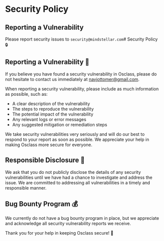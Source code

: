 # Security Policy

## Reporting a Vulnerability

Please report security issues to `security@mindstellar.com`# Security Policy 🔒

## Reporting a Vulnerability 🚨

If you believe you have found a security vulnerability in Osclass, please do not hesitate to contact us immediately at navjottomer@gmail.com.

When reporting a security vulnerability, please include as much information as possible, such as:

- A clear description of the vulnerability
- The steps to reproduce the vulnerability
- The potential impact of the vulnerability
- Any relevant logs or error messages
- Any suggested mitigation or remediation steps

We take security vulnerabilities very seriously and will do our best to respond to your report as soon as possible. We appreciate your help in making Osclass more secure for everyone.

## Responsible Disclosure 🤝

We ask that you do not publicly disclose the details of any security vulnerabilities until we have had a chance to investigate and address the issue. We are committed to addressing all vulnerabilities in a timely and responsible manner.

## Bug Bounty Program 💰

We currently do not have a bug bounty program in place, but we appreciate and acknowledge all security vulnerability reports we receive.

Thank you for your help in keeping Osclass secure! 🙏
